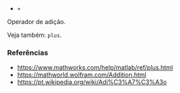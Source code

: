 * `+`

Operador de adição.

Veja também: `plus`.

### Referências

* https://www.mathworks.com/help/matlab/ref/plus.html
* https://mathworld.wolfram.com/Addition.html
* https://pt.wikipedia.org/wiki/Adi%C3%A7%C3%A3o
